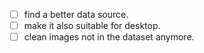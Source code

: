 - [ ] find a better data source.
- [ ] make it also suitable for desktop.
- [ ] clean images not in the dataset anymore.